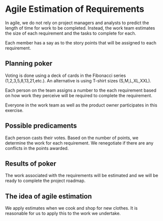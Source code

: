 # Agile Estimation of Requirements
In agile, we do not rely on project managers and analysts to predict the length of time for work to be completed. Instead, the work team estimates the size of each requirement and the tasks to complete for each.

Each member has a say as to the story points that will be assigned to each requirement.


## Planning poker
Voting is done using a deck of cards in the Fibonacci series (1,2,3,5,8,13,21,etc.). An alternative is using T-shirt sizes (S,M,L,XL,XXL).

Each person on the team assigns a number to the each requirement based on how work they perceive will be required to complete the requirement.

Everyone in the work team as well as the product owner participates in this exercise.

## Possible predicaments
Each person casts their votes. Based on the number of points, we determine the work for each requirement. We renegotiate if there are any conflicts in the points awarded.

## Results of poker
The work associated with the requirements will be estimated and we will be ready to complete the project roadmap.

## The idea of agile estimation
We apply estimates when we cook and shop for new clothes. It is reasonable for us to apply this to the work we undertake.

